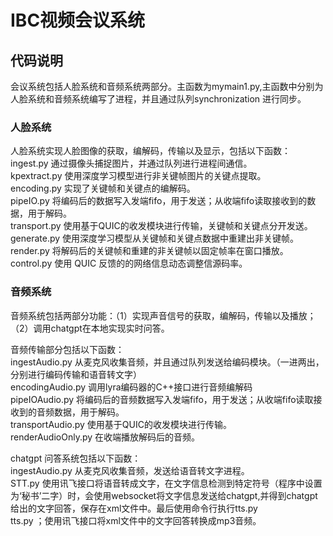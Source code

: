 # IBC视频会议系统

## 代码说明

会议系统包括人脸系统和音频系统两部分。主函数为mymain1.py,主函数中分别为人脸系统和音频系统编写了进程，并且通过队列synchronization 进行同步。

### 人脸系统

人脸系统实现人脸图像的获取，编解码，传输以及显示，包括以下函数：  
ingest.py 通过摄像头捕捉图片，并通过队列进行进程间通信。  
kpextract.py 使用深度学习模型进行非关键帧图片的关键点提取。  
encoding.py 实现了关键帧和关键点的编解码。  
pipeIO.py 将编码后的数据写入发端fifo，用于发送；从收端fifo读取接收到的数据，用于解码。  
transport.py 使用基于QUIC的收发模块进行传输，关键帧和关键点分开发送。  
generate.py 使用深度学习模型从关键帧和关键点数据中重建出非关键帧。  
render.py 将解码后的关键帧和重建的非关键帧以固定帧率在窗口播放。   
control.py 使用 QUIC 反馈的的网络信息动态调整信源码率。    

### 音频系统

音频系统包括两部分功能：（1）实现声音信号的获取，编解码，传输以及播放；（2）调用chatgpt在本地实现实时问答。  

音频传输部分包括以下函数：  
ingestAudio.py 从麦克风收集音频，并且通过队列发送给编码模块。（一进两出，分别进行编码传输和语音转文字）  
encodingAudio.py 调用lyra编码器的C++接口进行音频编解码  
pipeIOAudio.py 将编码后的音频数据写入发端fifo，用于发送；从收端fifo读取接收到的音频数据，用于解码。  
transportAudio.py 使用基于QUIC的收发模块进行传输。  
renderAudioOnly.py 在收端播放解码后的音频。  

chatgpt 问答系统包括以下函数：  
ingestAudio.py 从麦克风收集音频，发送给语音转文字进程。  
STT.py 使用讯飞接口将语音转成文字，在文字信息检测到特定符号（程序中设置为‘秘书’二字）时，会使用websocket将文字信息发送给chatgpt,并得到chatgpt给出的文字回答，保存在xml文件中。最后使用命令行执行tts.py  
tts.py ；使用讯飞接口将xml文件中的文字回答转换成mp3音频。  

